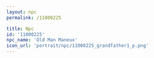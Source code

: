 ```yaml
---
layout: npc
permalink: /11000225

title: Npc
id: '11000225'
npc_name: 'Old Man Maneux'
icon_url: 'portrait/npc/11000225_grandfather1_p.png'
---
```


